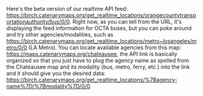 Here's the beta version of our realtime API feed: https://birch.catenarymaps.org/get_realtime_locations/orangecountytransportationauthority/bus/0/0. Right now, as you can tell from the URL, it's displaying the feed information for OCTA buses, but you can poke around and try other agencies/modalities, such as https://birch.catenarymaps.org/get_realtime_locations/metro~losangeles/metro/0/0 (LA Metro). 
You can locate available agencies from this map: https://maps.catenarymaps.org/chateausee, the API link is basically organized so that you just have to plug the agency name as spelled from the Chateausee map and its modality (bus, metro, ferry, etc.) into the link and it should give you the desired data:  https://birch.catenarymaps.org/get_realtime_locations/%7Bagency-name%7D/%7Bmodality%7D/0/0.